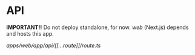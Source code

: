 # API

**IMPORTANT!!** Do not deploy standalone, for now. *web* (Next.js) depends and hosts this app.

*apps/web/app/api/[[...route]]/route.ts*
